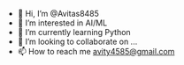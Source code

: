 - 👋 Hi, I’m @Avitas8485
- 👀 I’m interested in AI/ML
- 🌱 I’m currently learning Python
- 💞️ I’m looking to collaborate on ...
- 📫 How to reach me avity4585@gmail.com

<!---
Avitas8485/Avitas8485 is a ✨ special ✨ repository because its `README.md` (this file) appears on your GitHub profile.
You can click the Preview link to take a look at your changes.
--->

